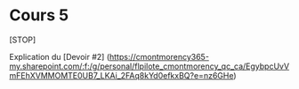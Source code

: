 # Cours 5

[STOP]

Explication du [Devoir #2] (https://cmontmorency365-my.sharepoint.com/:f:/g/personal/flpilote_cmontmorency_qc_ca/EgybpcUvVmFEhXVMMOMTE0UB7_LKAi_2FAq8kYd0efkxBQ?e=nz6GHe)

